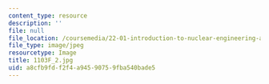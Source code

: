 ```yaml
---
content_type: resource
description: ''
file: null
file_location: /coursemedia/22-01-introduction-to-nuclear-engineering-and-ionizing-radiation-fall-2016/a8cfb9fdf2f4a94590759fba540bade5_1103F_2.jpg
file_type: image/jpeg
resourcetype: Image
title: 1103F_2.jpg
uid: a8cfb9fd-f2f4-a945-9075-9fba540bade5
---
```


